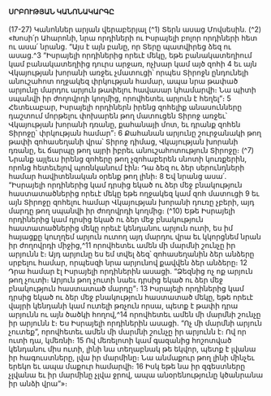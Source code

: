 
#### ՍՐԲՈՒԹՅԱՆ ԿԱՆՈՆԱԿԱՐԳԸ

(17-27)
Կանոններ արյան վերաբերյալ
(^1) Տերն ասաց Մովսեսին. (^2) «Խոսի՛ր Ահարոնի, նրա որդիների ու Իսրայելի բոլոր որդիների հետ ու ասա՛ նրանց. “Այս
է այն բանը, որ Տերը պատվիրեց ձեզ ու ասաց.^3 “Իսրայելի որդիներից որեւէ մեկը, եթե բանակատեղիում կամ
բանակատեղիից դուրս արջառ, ոչխար կամ այծ զոհի 4 եւ այն Վկայության խորանի առջեւ չմատուցի՝ որպես Տիրոջն
ընդունելի անուշահոտ ողջակեզ փրկության համար, ապա նրա թափած արյունը մարդու արյուն թափելու հավասար
կհամարվի։ Նա պիտի սպանվի իր ժողովրդի կողմից, որովհետեւ արյուն է հեղել”։ 5 Հետեւաբար, Իսրայելի որդիներն
իրենց զոհելիք անասունները դաշտում մորթելու փոխարեն թող մատուցեն Տիրոջ առջեւ՝ Վկայության խորանի դռանը,
քահանայի մոտ, եւ դրանք զոհեն Տիրոջը՝ փրկության համար”։ 6 Քահանան արյունը շուրջանակի թող թափի
զոհասեղանի վրա՝ Տիրոջ դիմաց, Վկայության խորանի դռանը, եւ ճարպը թող այրի իբրեւ անուշահոտություն Տիրոջը։
(^7) Նրանք այլեւս իրենց զոհերը թող չզոհաբերեն սնոտի կուռքերին, որոնց հետեւելով պոռնկանում էին։ Դա ձեզ ու ձեր
սերունդների համար հավիտենական օրենք թող լինի։ 8 Եվ նրանց ասա՛. “Իսրայելի որդիներից կամ դրսից եկած ու ձեր
մեջ բնակություն հաստատածներից որեւէ մեկը եթե ողջակեզ կամ զոհ մատուցի 9 եւ այն Տիրոջը զոհելու համար
Վկայության խորանի դուռը չբերի, այդ մարդը թող սպանվի իր ժողովրդի կողմից։
(^10) Եթե Իսրայելի որդիներից կամ դրսից եկած ու ձեր մեջ բնակություն հաստատածներից մեկը որեւէ կենդանու
արյուն ուտի, ես իմ հայացքը կուղղեմ արյուն ուտող այդ մարդու վրա եւ կկորցնեմ նրան իր ժողովրդի միջից,^11 որովհետեւ
ամեն մի մարմնի շունչը իր արյունն է։ Այդ արյունը ես եմ տվել ձեզ՝ զոհասեղանին ձեր անձերը սրբելու համար, որպեսզի
նրա արյունով քավվեն ձեր անձերը։ 12 Դրա համար էլ Իսրայելի որդիներին ասացի. “Ձեզնից ոչ ոք արյուն թող չուտի։
Արյուն թող չուտի նաեւ դրսից եկած ու ձեր մեջ բնակություն հաստատած մարդը”։ 13 Իսրայելի որդիներից կամ դրսից
եկած ու ձեր մեջ բնակություն հաստատած մեկը, եթե որեւէ վայրի կենդանի կամ ուտելի թռչուն որսա, պետք է թափի
դրա արյունն ու այն ծածկի հողով,^14 որովհետեւ ամեն մի մարմնի շունչը իր արյունն է։ Ես Իսրայելի որդիներին ասացի.
“Ոչ մի մարմնի արյուն չուտեք”, որովհետեւ ամեն մի մարմնի շունչը իր արյունն է։ Ով որ ուտի դա, կմեռնի։ 15 Ով մեռելոտի
կամ գազանից հոշոտված կենդանու միս ուտի, լինի նա տեղաբնակ թե եկվոր, պետք է լվանա իր հագուստները, լվա իր
մարմինը։ Նա անմաքուր թող լինի մինչեւ երեկո եւ ապա մաքուր համարվի։ 16 Իսկ եթե նա իր զգեստները չլվանա եւ իր
մարմինը չլվա ջրով, ապա անօրենությունը կծանրանա իր անձի վրա”»։
